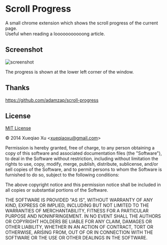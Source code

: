 Scroll Progress
===============

A small chrome extension which shows the scroll progress of the current page.  
Useful when reading a looooooooooong article.

Screenshot
----------

![screenshot](http://i.imgur.com/BG4nZrK.png)

The progress is shown at the lower left corner of the window.

Thanks
------

https://github.com/adamzap/scroll-progress

License
-------

[MIT License](http://www.opensource.org/licenses/mit-license.php)

&copy; 2014 Xueqiao Xu &lt;xueqiaoxu@gmail.com&gt;

Permission is hereby granted, free of charge, to any person obtaining a copy of this software and associated documentation files (the "Software"), to deal in the Software without restriction, including without limitation the rights to use, copy, modify, merge, publish, distribute, sublicense, and/or sell copies of the Software, and to permit persons to whom the Software is furnished to do so, subject to the following conditions:

The above copyright notice and this permission notice shall be included in all copies or substantial portions of the Software.

THE SOFTWARE IS PROVIDED "AS IS", WITHOUT WARRANTY OF ANY KIND, EXPRESS OR IMPLIED, INCLUDING BUT NOT LIMITED TO THE WARRANTIES OF MERCHANTABILITY, FITNESS FOR A PARTICULAR PURPOSE AND NONINFRINGEMENT. IN NO EVENT SHALL THE AUTHORS OR COPYRIGHT HOLDERS BE LIABLE FOR ANY CLAIM, DAMAGES OR OTHER LIABILITY, WHETHER IN AN ACTION OF CONTRACT, TORT OR OTHERWISE, ARISING FROM, OUT OF OR IN CONNECTION WITH THE SOFTWARE OR THE USE OR OTHER DEALINGS IN THE SOFTWARE.
